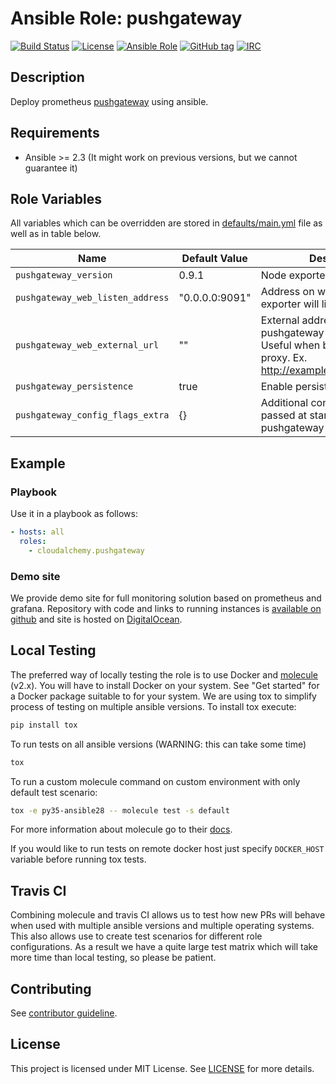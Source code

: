 # Ansible Role: pushgateway

[![Build Status](https://travis-ci.com/cloudalchemy/ansible-pushgateway.svg?branch=master)](https://travis-ci.com/cloudalchemy/ansible-pushgateway)
[![License](https://img.shields.io/badge/license-MIT%20License-brightgreen.svg)](https://opensource.org/licenses/MIT)
[![Ansible Role](https://img.shields.io/badge/ansible%20role-cloudalchemy.pushgateway-blue.svg)](https://galaxy.ansible.com/cloudalchemy/pushgateway/)
[![GitHub tag](https://img.shields.io/github/tag/cloudalchemy/ansible-pushgateway.svg)](https://github.com/cloudalchemy/ansible-pushgateway/tags)
[![IRC](https://img.shields.io/badge/irc.freenode.net-%23cloudalchemy-yellow.svg)](https://kiwiirc.com/nextclient/#ircs://irc.freenode.net/#cloudalchemy)

## Description

Deploy prometheus [pushgateway](https://github.com/prometheus/pushgateway) using ansible.

## Requirements

- Ansible >= 2.3 (It might work on previous versions, but we cannot guarantee it)

## Role Variables

All variables which can be overridden are stored in [defaults/main.yml](defaults/main.yml) file as well as in table below.

| Name           | Default Value | Description                        |
| -------------- | ------------- | -----------------------------------|
| `pushgateway_version` | 0.9.1 | Node exporter package version |
| `pushgateway_web_listen_address` | "0.0.0.0:9091" | Address on which node exporter will listen |
| `pushgateway_web_external_url` | "" | External address on which pushgateway is available. Useful when behind reverse proxy. Ex. http://example.org/pushgateway |
| `pushgateway_persistence` | true | Enable persistence file |
| `pushgateway_config_flags_extra` | {} | Additional configuration flags passed at startup to pushgateway binary |

## Example

### Playbook

Use it in a playbook as follows:
```yaml
- hosts: all
  roles:
    - cloudalchemy.pushgateway
```

### Demo site

We provide demo site for full monitoring solution based on prometheus and grafana. Repository with code and links to running instances is [available on github](https://github.com/cloudalchemy/demo-site) and site is hosted on [DigitalOcean](https://digitalocean.com).

## Local Testing

The preferred way of locally testing the role is to use Docker and [molecule](https://github.com/metacloud/molecule) (v2.x). You will have to install Docker on your system. See "Get started" for a Docker package suitable to for your system.
We are using tox to simplify process of testing on multiple ansible versions. To install tox execute:
```sh
pip install tox
```
To run tests on all ansible versions (WARNING: this can take some time)
```sh
tox
```
To run a custom molecule command on custom environment with only default test scenario:
```sh
tox -e py35-ansible28 -- molecule test -s default
```
For more information about molecule go to their [docs](http://molecule.readthedocs.io/en/latest/).

If you would like to run tests on remote docker host just specify `DOCKER_HOST` variable before running tox tests.

## Travis CI

Combining molecule and travis CI allows us to test how new PRs will behave when used with multiple ansible versions and multiple operating systems. This also allows use to create test scenarios for different role configurations. As a result we have a quite large test matrix which will take more time than local testing, so please be patient.

## Contributing

See [contributor guideline](CONTRIBUTING.md).

## License

This project is licensed under MIT License. See [LICENSE](/LICENSE) for more details.
